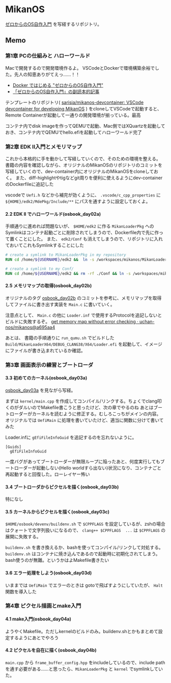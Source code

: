 # MikanOS

[ゼロからのOS自作入門](https://zero.osdev.jp/) を写経するリポジトリ。

## Memo

### 第1章 PCの仕組みと ハローワールド

Macで開発するので開発環境作るよ。
VSCodeとDockerで環境構築余裕でした。先人の知恵ありがてえっ……！！

- [Docker ではじめる "ゼロからのOS自作入門"](https://zenn.dev/sarisia/articles/6b57ea835344b6)
- [「ゼロからのOS自作入門」の副読本的記事](https://zenn.dev/karaage0703/articles/1bdb8930182c6c)

テンプレートのリポジトリ( [sarisia/mikanos\-devcontainer: VSCode devcontainer for developing MikanOS](https://github.com/sarisia/mikanos-devcontainer) ) をcloneしてVSCodeで起動すると、Remote Containerが起動して一通りの開発環境が揃っている。最高

コンテナ内でdisk imageを作ってQEMUで起動、Mac側ではXQuartzを起動しておき、コンテナ内でQEMUでhello.efiを起動してハローワールド完了

### 第2章 EDK II入門とメモリマップ

これから本格的に手を動かして写経していくので、そのための環境を整える。
書籍の内容を確認しながら、オリジナルのMikanOSのリポジトリのコミットを写経していくので、dev-container内にオリジナルのMikanOSをcloneしておく。
また、diff-highlightやtigなどgit周りを便利に使えるようにdev-containerのDockerfileに追記した

vscodeで `Uefi.h` などから補完が効くように、 `.vscode/c_cpp_properties` に `${HOME}/edk2/MdePkg/Include/**` にパスを通すように設定しておくよ。

#### 2.2 EDK II でハローワールド(osbook_day02a)

手順通りに進めれば問題ないが、 `$HOME/edk2` に作る `MikanLoaderPkg` へのSymlinkはコンテナ起動ごとに削除されてしまうので、Dockerfile内で先に作って置くことにした。
また、 `edk2/Conf` も消えてしまうので、リポジトリに入れておいてこれもSymlinkすることにした

```Dockerfile
# create a symlink to MikanLoaderPkg in my repository
RUN cd /home/${USERNAME}/edk2 &&  ln -s /workspaces/mikanos/MikanLoaderPkg ./

# create a symlink to my Conf/
RUN cd /home/${USERNAME}/edk2 && rm -rf ./Conf && ln -s /workspaces/mikanos/edk2/Conf ./

```

#### 2.5 メモリマップの取得(osbook_day02b)

オリジナルのタグ [osbook_day02b](https://github.com/uchan-nos/mikanos/tree/osbook_day02b) のコミットを参考に、メモリマップを取得してファイルに書き出す実装を `Main.c` に書いていく。

注意点として、 `Main.c` の他に `Loader.inf` で使用するProtocolを追記しないとビルドに失敗するぞ。
[get memory map without error checking · uchan\-nos/mikanos@a695aa4](https://github.com/uchan-nos/mikanos/commit/a695aa4c2b43f1edd45cbca6e05b0bb3da72bf58#diff-42d8ec170a53cc42f50f259e3420e36b4ea931bc7b0ba917e3f122bf7e95d033R24-R26)

あとは、 書籍の手順通りに `run_qumu.sh` でビルドした `Build/MikanLoaderX64/DEBUG_CLANG38/X64/Loader.efi` を起動して、イメージにファイルが書き込まれているか確認。

### 第3章 画面表示の練習とブートローダ

#### 3.3 初めてのカーネル(osbook_day03a)

[osbook_day03a](https://github.com/uchan-nos/mikanos/tree/osbook_day03a) を見ながら写経。

まずは `kernel/main.cpp` を作成してコンパイル/リンクする。ちょくでclang叩くのがダルいのでMakefile書こうと思ったけど、次の章でやるのね
あとはブートローダーがカーネルを読むように修正する。むしろこっちがメインの内容。
オリジナルでは `UefiMain` に処理を書いていたけど、適当に関数に分けて書いてみた

Loader.infに `gEfiFileInfoGuid` を追記するのを忘れないように。

```
[Guids]
  gEfiFileInfoGuid
```

一度バグがあってブートローダーが無限ループに陥ったあと、何度実行してもブートローダーが起動しない(Hello worldすら出ない)状況になり、コンテナごと再起動すると回復した。ローレイヤー怖い

#### 3.4 ブートローダからピクセルを描く(osbook_day03b)

特になし

#### 3.5 カーネルからピクセルを描く(osbook_day03c)

`$HOME/osbook/devenv/buildenv.sh` で `$CPPFLAGS` を設定しているが、zshの場合はクォートで文字列扱いになるので、 `clang++ $CPPFLAGS  ...` は `$CPPFLAGS` の展開に失敗する。

`buildenv.sh` を書き換えるか、bashを使ってコンパイル/リンクして対処する。
 `buildenv.sh` はコンテナに焼き込んであるので起動時に初期化されてしまう。bash使うのが無難。というかはよMakefile書きたい

#### 3.6 エラー処理をしよう(osbook_day03d)

いままでは `UefiMain` でエラーのときは gotoで飛ばすようにしていたが、 `Halt` 関数を導入した

### 第4章 ピクセル描画とmake入門

#### 4.1 make入門(osbook_day04a)

ようやくMakefile。ただしkernelのビルドのみ。buildenv.shとかもまとめて設定するようにあとでやろう

#### 4.2 ピクセルを自在に描く(osbook_day04b)

`main.cpp` から `frame_buffer_config.hpp` をincludeしているので、include pathを通す必要がある……と思ったら、`MikanLoaderPkg` と `kernel` でsymlinkしていた。


